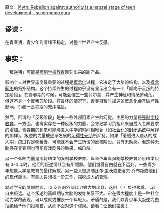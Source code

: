 原文：[Myth: Rebellion against authority is a natural stage of teen development - supermemo.guru](https://supermemo.guru/wiki/Myth:_Rebellion_against_authority_is_a_natural_stage_of_teen_development)

## 谬误：

在青春期，青少年的情绪不稳定，对整个世界产生反感。

## 事实：

「叛逆期」可能是[强制学校教育](https://supermemo.guru/wiki/Compulsory_schooling)雕刻出来的副产品。

影响个人对世界态度最重要的过程是[概念化](https://supermemo.guru/wiki/Conceptualization)过程，它决定了大脑的结构，以及[概念网络](https://supermemo.guru/wiki/Concept_network)的拓扑结构。这个持续终生的过程似乎没有显示出会有一个「倾向于反叛的特定阶段」。在青春期的时候，可能会催生一些荷尔蒙、并产生神经和情感的动荡。但这不是一个反叛的阶段。在最坏的情况下，青春期暂时加速的概念化会有破坏性影响，引起一定程度的无序混乱。

然而，所谓的「反叛阶段」是由一些外部因素产生的幻觉。主要的力量是[强制学校教育](https://supermemo.guru/wiki/Compulsory_schooling)。一方面，也确实存在一种反叛的力量，会导致学习负担和来自成人世界要求的增加。青春期的到来可能与进入中学的时间相吻合（如[社会化的封闭系统](https://supermemo.guru/wiki/Closed_systems_of_socialization)中解释的那样）。叛逆的力量被逐渐发展的[习得性无助](https://supermemo.guru/wiki/Learned_helplessness)所抑制。如果「缓缓进入顺从的成人期」的过程足够缓慢，可能就不会产生所谓的反抗阶段。只有无助感。但这种无助感在青春期也可能有戏剧性的后果，如自杀。

另一个外部力量是即将结束的强制学校教育。当青少年离强制学校教育阶段结束只有 3-4 年时，他们的叛逆情绪会有所缓解。他们觉得自由就在不远处。一些青少年想象大学是教育的最终解放。另一些人想追随比尔·盖茨或史蒂夫·乔布斯或他们的现代版本。有些人只想找一份工作，摆脱成人的管理。

就对学校的反叛而言，15 岁时的外部压力会大到出奇，这时（1）负担极重，（2）自由极远。这个叛逆的高峰期与大脑的发育关系不大。它在很大程度上是一种社会动力学的表现，可以成就或摧毁一个年轻人。矛盾的是，我们以青少年太叛逆为由拒绝给予他们投票权，从而不面对这个谬误。请看：[让他们投票！](https://www.vox.com/future-perfect/2019/9/10/20835327/voting-age-youth-rights-kids-vote)